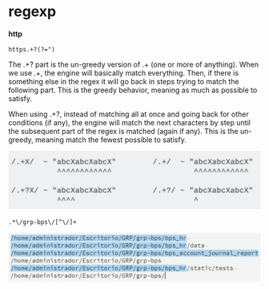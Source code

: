 regexp
======
**http**

    https.+?(?=")
    
The .+? part is the un-greedy version of .+ (one or more of anything). When we use .+, the engine will basically match everything. Then, if there is something else in the regex it will go back in steps trying to match the following part. This is the greedy behavior, meaning as much as possible to satisfy.

When using .+?, instead of matching all at once and going back for other conditions (if any), the engine will match the next characters by step until the subsequent part of the regex is matched (again if any). This is the un-greedy, meaning match the fewest possible to satisfy.

![qownnotes-media-TUKeHX](../media/1544543192.png)


    .*\/grp-bps\/[^\/]+

![qownnotes-media-ZmswBA](../media/307164486.png)
